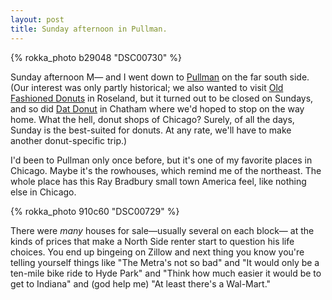 ```yaml
---
layout: post
title: Sunday afternoon in Pullman.
---
```


{% rokka_photo b29048 "DSC00730" %}

Sunday afternoon M&mdash; and I went down to <a href="http://www.pullman-museum.org/">Pullman</a> on the far south side. (Our interest was only partly historical; we also wanted to visit <a href="http://www.yelp.com/biz/old-fashioned-donuts-chicago">Old Fashioned Donuts</a> in Roseland, but it turned out to be closed on Sundays, and so did <a href="http://www.yelp.com/biz/dat-donut-chicago">Dat Donut</a> in Chatham where we'd hoped to stop on the way home. What the hell, donut shops of Chicago? Surely, of all the days, Sunday is the best-suited for donuts. At any rate, we'll have to make another donut-specific trip.)

I'd been to Pullman only once before, but it's one of my favorite places in Chicago. Maybe it's the rowhouses, which remind me of the northeast. The whole place has this Ray Bradbury small town America feel, like nothing else in Chicago.

{% rokka_photo 910c60 "DSC00729" %}

There were <i>many</i> houses for sale&mdash;usually several on each block&mdash; at the kinds of prices that make a North Side renter start to question his life choices. You end up bingeing on Zillow and next thing you know you're telling yourself things like "The Metra's not so bad" and "It would only be a ten-mile bike ride to Hyde Park" and "Think how much easier it would be to get to Indiana" and (god help me) "At least there's a Wal-Mart."
